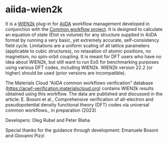 # aiida-wien2k
It is a [WIEN2k](http://susi.theochem.tuwien.ac.at) plug-in for [AiiDA](https://www.aiida.net) workflow management developed in conjunction with the [Common workflow project](https://github.com/aiidateam/aiida-common-workflows). It is designed to calculate an equation of state (Etot vs volume) for any structure supplied in AiiDA format by running a very basic, yet extremely accurate, self-consistency field cycle. Limitations are a uniform scaling of all lattice parameters (applicable to cubic structures), no relaxation of atomic positions, no magnetism, no spin-orbit coupling. It is meant for DFT users who have no idea about WIEN2k, but still want to run EoS for benchmarking purposes using various DFT codes, including WIEN2k. WIEN2k version 22.2 (or higher) should be used (prior versions are incompatible).

The Materials Cloud “AiiDA common workflows verification” database (https://acwf-verification.materialscloud.org) contains WIEN2k results obtained using this workflow. The data are published and discussed in the article: E. Bosoni et al., Comprehensive verification of all-electron and pseudopotential density functional theory (DFT) codes via universal common workflows., in preparation (2023)

Developers: Oleg Rubel and Peter Blaha

Special thanks for the guidance through development: Emanuele Bosoni and Giovanni Pizzi
